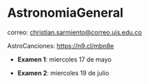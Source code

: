 # AstronomiaGeneral

correo: christian.sarmiento@correo.uis.edu.co

AstroCanciones: https://n9.cl/mbn8e

- **Examen 1**: miercoles 17 de mayo

- **Examen 2**: miercoles 19 de julio

